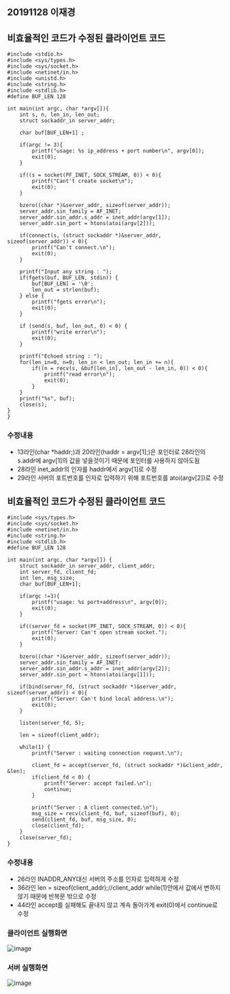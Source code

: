 ## 20191128 이재경

## 비효율적인 코드가 수정된 클라이언트 코드
```
#include <stdio.h>
#include <sys/types.h>
#include <sys/socket.h>
#include <netinet/in.h>
#include <unistd.h>
#include <string.h>
#include <stdlib.h>
#define BUF_LEN 128

int main(int argc, char *argv[]){
	int s, n, len_in, len_out;
	struct sockaddr_in server_addr;

	char buf[BUF_LEN+1]	;
	
	if(argc != 3){
		printf("usage: %s ip_address + port number\n", argv[0]);
		exit(0);
	}
	
	if((s = socket(PF_INET, SOCK_STREAM, 0)) < 0){
		printf("Cant't create socket\n");
		exit(0);
	}
	
	bzero((char *)&server_addr, sizeof(server_addr));
	server_addr.sin_family = AF_INET;
	server_addr.sin_addr.s_addr = inet_addr(argv[1]);
	server_addr.sin_port = htons(atoi(argv[2]));
	
	if(connect(s, (struct sockaddr *)&server_addr, sizeof(server_addr)) < 0){
		printf("Can't connect.\n");
		exit(0);
	}
	
	printf("Input any string : ");
	if(fgets(buf, BUF_LEN, stdin)) {
		buf[BUF_LEN] = '\0';
		len_out = strlen(buf);
	} else {
		printf("fgets error\n");
		exit(0);
	}
	
	if (send(s, buf, len_out, 0) < 0) {
		printf("write error\n");
		exit(0);
	}
	
	printf("Echoed string : ");
	for(len_in=0, n=0; len_in < len_out; len_in += n){
		if((n = recv(s, &buf[len_in], len_out - len_in, 0)) < 0){
			printf("read error\n");
			exit(0);
		}
	}
	printf("%s", buf);
	close(s);
}
}
```
### 수정내용
* 13라인(char *haddr;)과 20라인(haddr = argv[1];)은 포인터로 28라인의 s.addr에 argv[1]의 값을 넣을것이기 때문에 포인터를 사용하지 않아도됨
* 28라인 inet_addr의 인자를 haddr에서 argv[1]로 수정
* 29라인 서버의 포트번호를 인자로 입력하기 위해 포트번호를 atoi(argv[2])로 수정

## 비효율적인 코드가 수정된 클라이언트 코드
```
#include <sys/types.h>
#include <sys/socket.h>
#include <netinet/in.h>
#include <string.h>
#include <stdlib.h>
#define BUF_LEN 128

int main(int argc, char *argv[]) {
	struct sockaddr_in server_addr, client_addr;
	int server_fd, client_fd;   
	int len, msg_size;
	char buf[BUF_LEN+1];
	
	if(argc !=3){
		printf("usage: %s port+address\n", argv[0]);
		exit(0);
	}
	
	if((server_fd = socket(PF_INET, SOCK_STREAM, 0)) < 0){
		printf("Server: Can't open stream socket.");
		exit(0);
	}
	
	bzero((char *)&server_addr, sizeof(server_addr));
	server_addr.sin_family = AF_INET;
	server_addr.sin_addr.s_addr = inet_addr(argv[2]);
	server_addr.sin_port = htons(atoi(argv[1]));
	
	if(bind(server_fd, (struct sockaddr *)&server_addr, sizeof(server_addr)) < 0){
		printf("Server: Can't bind local address.\n");
		exit(0);
	}
	
	listen(server_fd, 5);
	
	len = sizeof(client_addr);
	
	while(1) {
		printf("Server : waiting connection request.\n");

		client_fd = accept(server_fd, (struct sockaddr *)&client_addr, &len);
		if(client_fd < 0) {
			printf("Server: accept failed.\n");
			continue;
		}
		
		printf("Server : A client connected.\n");
		msg_size = recv(client_fd, buf, sizeof(buf), 0);
		send(client_fd, buf, msg_size, 0);
		close(client_fd);		
	}
	close(server_fd);
}
```
### 수정내용
* 26라인 INADDR_ANY대신 서버의 주소를 인자로 입력하게 수정
* 36라인 len = sizeof(client_addr);//client_addr while(1)안에서 값에서 변하지 않기 때문에 반복문 밖으로 수정
* 44라인 accept를 실패해도 끝내지 않고 계속 돌아가게 exit(0)에서 continue로 수정

### 클라이언트 실행화면
![image](https://user-images.githubusercontent.com/50912987/229797521-1a46ff1a-37df-471b-90c2-9324aab87ec6.png)

### 서버 실행화면
![image](https://user-images.githubusercontent.com/50912987/229797737-8d5b1177-3659-410a-9de1-69b28d6ff8c2.png)



